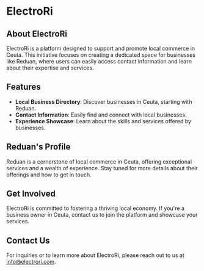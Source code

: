 # ElectroRi

## About ElectroRi

ElectroRi is a platform designed to support and promote local commerce in Ceuta. This initiative focuses on creating a dedicated space for businesses like Reduan, where users can easily access contact information and learn about their expertise and services.

## Features

- **Local Business Directory**: Discover businesses in Ceuta, starting with Reduan.
- **Contact Information**: Easily find and connect with local businesses.
- **Experience Showcase**: Learn about the skills and services offered by businesses.

## Reduan's Profile

Reduan is a cornerstone of local commerce in Ceuta, offering exceptional services and a wealth of experience. Stay tuned for more details about their offerings and how to get in touch.

## Get Involved

ElectroRi is committed to fostering a thriving local economy. If you're a business owner in Ceuta, contact us to join the platform and showcase your services.

## Contact Us

For inquiries or to learn more about ElectroRi, please reach out to us at [info@electrori.com](mailto:info@electrori.com).